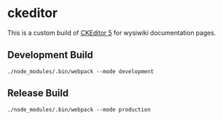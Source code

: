 # ckeditor

This is a custom build of [CKEditor 5](https://github.com/ckeditor) for wysiwiki documentation
pages.

## Development Build

```
./node_modules/.bin/webpack --mode development
```

## Release Build

```
./node_modules/.bin/webpack --mode production
```
